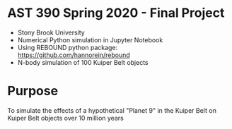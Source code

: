# AST 390 Spring 2020 - Final Project
* Stony Brook University
* Numerical Python simulation in Jupyter Notebook
* Using REBOUND python package: https://github.com/hannorein/rebound
* N-body simulation of 100 Kuiper Belt objects

# Purpose
To simulate the effects of a hypothetical "Planet 9" in the Kuiper Belt on Kuiper Belt objects over 10 million years
